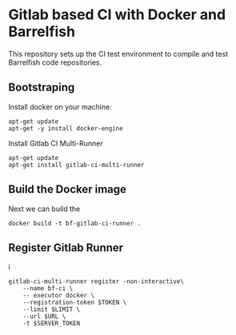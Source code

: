 Gitlab based CI with Docker and Barrelfish 
==========================================

This repository sets up the CI test environment to compile and test Barrelfish
code repositories.

Bootstraping
------------
Install docker on your machine:

```
apt-get update
apt-get -y install docker-engine
```

Install Gitlab CI Multi-Runner

```
apt-get update
apt-get install gitlab-ci-multi-runner
```

Build the Docker image
----------------------
Next we can build the 
```
docker build -t bf-gitlab-ci-runner .
```


Register Gitlab Runner
---------------------
i
```
gitlab-ci-multi-runner register -non-interactive\
    --name bf-ci \
    -- executor docker \
    --registration-token $TOKEN \
    --limit $LIMIT \
    --url $URL \
    -t $SERVER_TOKEN
```


